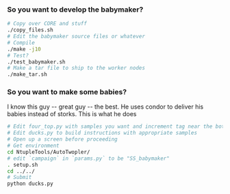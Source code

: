 ### So you want to develop the babymaker?
```bash
# Copy over CORE and stuff
./copy_files.sh
# Edit the babymaker source files or whatever
# Compile
./make -j10
# Test?
./test_babymaker.sh
# Make a tar file to ship to the worker nodes
./make_tar.sh
```

### So you want to make some babies?
I know this guy -- great guy -- the best. He uses condor to deliver his babies instead of storks.
This is what he does
```bash
# Edit four_top.py with samples you want and increment tag near the bottom
# Edit ducks.py to build instructions with appropriate samples
# Open up a screen before proceeding
# Get environment
cd NtupleTools/AutoTwopler/
# edit `campaign` in `params.py` to be "SS_babymaker"
. setup.sh
cd ../../
# Submit
python ducks.py
```
